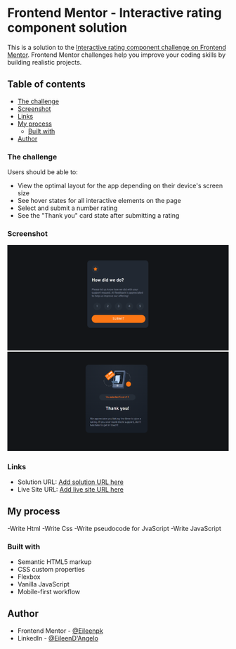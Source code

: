 # Frontend Mentor - Interactive rating component solution

This is a solution to the [Interactive rating component challenge on Frontend Mentor](https://www.frontendmentor.io/challenges/interactive-rating-component-koxpeBUmI). Frontend Mentor challenges help you improve your coding skills by building realistic projects. 

## Table of contents

  - [The challenge](#the-challenge)
  - [Screenshot](#screenshot)
  - [Links](#links)
- [My process](#my-process)
  - [Built with](#built-with)
- [Author](#author)


### The challenge

Users should be able to:

- View the optimal layout for the app depending on their device's screen size
- See hover states for all interactive elements on the page
- Select and submit a number rating
- See the "Thank you" card state after submitting a rating

### Screenshot

![](./images/interactive%20rating%20landing%20page.png)
![](./images/interactive%20rating%20popup.png)

### Links

- Solution URL: [Add solution URL here](https://your-solution-url.com)
- Live Site URL: [Add live site URL here](https://your-live-site-url.com)

## My process
-Write Html
-Write Css
-Write pseudocode for JvaScript
-Write JavaScript 
### Built with

- Semantic HTML5 markup
- CSS custom properties
- Flexbox
- Vanilla JavaScript
- Mobile-first workflow

## Author
- Frontend Mentor - [@Eileenpk](https://www.frontendmentor.io/profile/Eileenpk)
- LinkedIn - [@EileenD'Angelo](www.linkedin.com/in/eileen-d-angelo-4178ab22b)

